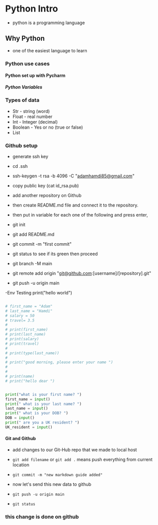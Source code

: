 # Python Intro
- python is a programming language
## Why Python
- one of the easiest language to learn
### Python use cases
#### Python set up with Pycharm
##### Python Variables
### Types of data
- Str - string (word)
- Float - real number
- Int - Integer (decimal)
- Boolean - Yes or no (true or false)
- List 

### Github setup
- generate ssh key
- cd .ssh
- ssh-keygen -t rsa -b 4096 -C "adamhamdi85@gmail.com"
- copy public key (cat id_rsa.pub)
- add another repository on Github
- then create README.md file and connect it to the repository.

- then put in variable for each one of the following and press enter,
- git init
- git add README.md
- git commit -m "first commit"
- git status to see if its green then proceed
- git branch -M main
- git remote add origin "git@github.com:[username]/[repository].git"
- git push -u origin main

-Env Testing print("hello world")

```python

# first_name = "Adam"
# last_name = "Hamdi"
# salary = 50
# travel= 3.5
#
# print(first_name)
# print(last_name)
# print(salary)
# print(travel)
#
# print(type(last_name))
# 
# print("good morning, please enter your name ")
#
#
# print(name)
# print("hello dear ")


print("what is your first name? ")
first_name = input()
print(" what is your last name? ")
last_name = input()
print(" what is your DOB? ")
DOB = input()
print(" are you a UK resident? ")
UK_resident = input()
```

#### Git and Github
- add changes to our Git-Hub repo that we made to local host

- `git add filename` or `git add .` means push everything from current location
- `git commit -m "new markdown guide added"`
- now let's send this new data to github
- `git push -u origin main` 
- `git status`
### this change is done on github
